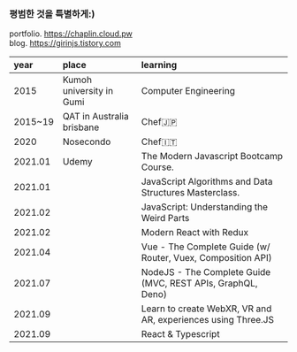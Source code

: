 ###  평범한 것을 특별하게:)
portfolio.  https://chaplin.cloud.pw  
blog.       https://girinjs.tistory.com

| year    | place                     | learning             |
|:--------|:--------------------------|:---------------------|
| 2015    | Kumoh university in Gumi  | Computer Engineering |
| 2015~19 | QAT in Australia brisbane | Chef:jp:             |
| 2020    | Nosecondo                 | Chef:it:             |
| 2021.01 | Udemy | The Modern Javascript Bootcamp Course.                       |
| 2021.01 |       | JavaScript Algorithms and Data Structures Masterclass.       |
| 2021.02 |       | JavaScript: Understanding the Weird Parts                    |
| 2021.02 |       | Modern React with Redux                                      |
| 2021.04 |       | Vue - The Complete Guide (w/ Router, Vuex, Composition API)  |
| 2021.07 |       | NodeJS - The Complete Guide (MVC, REST APIs, GraphQL, Deno)  |                 |
| 2021.09 |       | Learn to create WebXR, VR and AR, experiences using Three.JS |
| 2021.09 |       | React & Typescript                                           |


